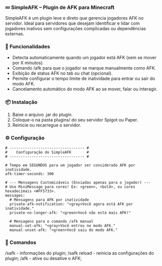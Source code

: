 ### 💤 SimpleAFK – Plugin de AFK para Minecraft
SimpleAFK é um plugin leve e direto que gerencia jogadores AFK no servidor. Ideal para servidores que desejam identificar e lidar com jogadores inativos sem configurações complicadas ou dependências externas.

### 🔧 Funcionalidades
- Detecta automaticamente quando um jogador está AFK (sem se mover por X minutos).
- Comando /afk para que o jogador se marque manualmente como AFK.
- Exibição de status AFK no tab ou chat (opcional).
- Permite configurar o tempo limite de inatividade para entrar ou sair do modo AFK.
- Cancelamento automático do modo AFK ao se mover, falar ou interagir.

### 📦 Instalação
1. Baixe o arquivo .jar do plugin.
2. Coloque-o na pasta plugins/ do seu servidor Spigot ou Paper.
3. Reinicie ou recarregue o servidor.


### ⚙️ Configuração
```
# ---------------------------------- #
#    Configuração do SimpleAFK       #
# ---------------------------------- #

# Tempo em SEGUNDOS para um jogador ser considerado AFK por inatividade.
afk-timer-seconds: 300

# --- Mensagens Customizáveis (Enviadas apenas para o jogador) ---
# Use MiniMessage para cores! Ex: <green>, <bold>, ou cores hexadecimais <#FF5733>.
messages:
  # Mensagens para AFK por inatividade
  private-afk-notification: "<gray>Você agora está AFK por inatividade."
  private-no-longer-afk: "<green>Você não está mais AFK!"

  # Mensagens para o comando /afk manual
  manual-set-afk: "<gray>Você entrou no modo AFK."
  manual-unset-afk: "<green>Você saiu do modo AFK."
```

### 📜 Comandos

/safk - informações do plugin;
/safk reload - reinicia as configurações do plugin;
/afk - ative ou desative o AFK;

